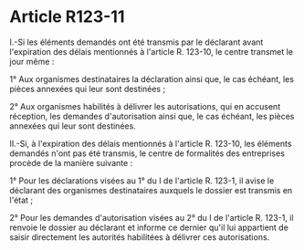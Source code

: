 # Article R123-11

I.-Si les éléments demandés ont été transmis par le déclarant avant l'expiration des délais mentionnés à l'article R. 123-10, le centre transmet le jour même :

1° Aux organismes destinataires la déclaration ainsi que, le cas échéant, les pièces annexées qui leur sont destinées ;

2° Aux organismes habilités à délivrer les autorisations, qui en accusent réception, les demandes d'autorisation ainsi que, le cas échéant, les pièces annexées qui leur sont destinées.

II.-Si, à l'expiration des délais mentionnés à l'article R. 123-10, les éléments demandés n'ont pas été transmis, le centre de formalités des entreprises procède de la manière suivante :

1° Pour les déclarations visées au 1° du I de l'article R. 123-1, il avise le déclarant des organismes destinataires auxquels le dossier est transmis en l'état ;

2° Pour les demandes d'autorisation visées au 2° du I de l'article R. 123-1, il renvoie le dossier au déclarant et informe ce dernier qu'il lui appartient de saisir directement les autorités habilitées à délivrer ces autorisations.
